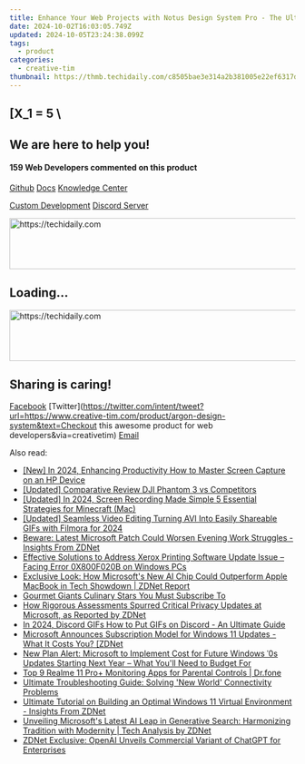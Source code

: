 ```yaml
---
title: Enhance Your Web Projects with Notus Design System Pro - The Ultimate Advanced Tailwind CSS Framework From Creative Tim
date: 2024-10-02T16:03:05.749Z
updated: 2024-10-05T23:24:38.099Z
tags:
  - product
categories:
  - creative-tim
thumbnail: https://thmb.techidaily.com/c8505bae3e314a2b381005e22ef6317da32419f0b4525c4f54b2150317447813.jpg
---
```


## \[X_1 = 5 \

## We are here to help you!

#### 159 Web Developers commented on this product

[Github](https://github.com/creativetimofficial/argon-design-system) [Docs](https://tools.techidaily.com/creative-tim/products/) [Knowledge Center](https://tools.techidaily.com/creative-tim/products/) 

[Custom Development](https://tools.techidaily.com/creative-tim/products/) [Discord Server](https://discord.com/invite/FhCJCaHdQa) 

<!-- affiliate ads begin -->
<a href="https://unicoeye.pxf.io/c/5597632/2148774/18498" target="_top" id="2148774">
  <img src="//a.impactradius-go.com/display-ad/18498-2148774" border="0" alt="https://techidaily.com" width="728" height="90"/>
</a>
<img height="0" width="0" src="https://unicoeye.pxf.io/i/5597632/2148774/18498" style="position:absolute;visibility:hidden;" border="0" />
<!-- affiliate ads end -->

## Loading...

<!-- affiliate ads begin -->
<a href="https://zebaoaffiliateprogram.pxf.io/c/5597632/2137973/21526" target="_top" id="2137973">
  <img src="//a.impactradius-go.com/display-ad/21526-2137973" border="0" alt="https://techidaily.com" width="728" height="90"/>
</a>
<img height="0" width="0" src="https://zebaoaffiliateprogram.pxf.io/i/5597632/2137973/21526" style="position:absolute;visibility:hidden;" border="0" />
<!-- affiliate ads end -->

## Sharing is caring!

[Facebook](https://www.facebook.com/sharer/sharer.php?u=https://www.creative-tim.com/product/argon-design-system?src=sdkpreparse) [Twitter](https://twitter.com/intent/tweet?url=https://www.creative-tim.com/product/argon-design-system&text=Checkout this awesome product for web developers&via=creativetim) [Email](https://tools.techidaily.com/creative-tim/products/)

<ins class="adsbygoogle"
     style="display:block"
     data-ad-format="autorelaxed"
     data-ad-client="ca-pub-7571918770474297"
     data-ad-slot="1223367746"></ins>

<ins class="adsbygoogle"
     style="display:block"
     data-ad-client="ca-pub-7571918770474297"
     data-ad-slot="8358498916"
     data-ad-format="auto"
     data-full-width-responsive="true"></ins>

<span class="atpl-alsoreadstyle">Also read:</span>
<div><ul>
<li><a href="https://screen-sharing-recording.techidaily.com/new-in-2024-enhancing-productivity-how-to-master-screen-capture-on-an-hp-device/"><u>[New] In 2024, Enhancing Productivity How to Master Screen Capture on an HP Device</u></a></li>
<li><a href="https://fox-cloud.techidaily.com/updated-comparative-review-dji-phantom-3-vs-competitors/"><u>[Updated] Comparative Review DJI Phantom 3 vs Competitors</u></a></li>
<li><a href="https://screen-capture.techidaily.com/updated-in-2024-screen-recording-made-simple-5-essential-strategies-for-minecraft-mac/"><u>[Updated] In 2024, Screen Recording Made Simple 5 Essential Strategies for Minecraft (Mac)</u></a></li>
<li><a href="https://fox-links.techidaily.com/updated-seamless-video-editing-turning-avi-into-easily-shareable-gifs-with-filmora-for-2024/"><u>[Updated] Seamless Video Editing Turning AVI Into Easily Shareable GIFs with Filmora for 2024</u></a></li>
<li><a href="https://win-alternatives.techidaily.com/beware-latest-microsoft-patch-could-worsen-evening-work-struggles-insights-from-zdnet/"><u>Beware: Latest Microsoft Patch Could Worsen Evening Work Struggles - Insights From ZDNet</u></a></li>
<li><a href="https://win-howtos.techidaily.com/effective-solutions-to-address-xerox-printing-software-update-issue-facing-error-0x800f020b-on-windows-pcs/"><u>Effective Solutions to Address Xerox Printing Software Update Issue – Facing Error 0X800F020B on Windows PCs</u></a></li>
<li><a href="https://win-alternatives.techidaily.com/exclusive-look-how-microsofts-new-ai-chip-could-outperform-apple-macbook-in-tech-showdown-zdnet-report/"><u>Exclusive Look: How Microsoft's New AI Chip Could Outperform Apple MacBook in Tech Showdown | ZDNet Report</u></a></li>
<li><a href="https://youtube-videos.techidaily.com/gourmet-giants-culinary-stars-you-must-subscribe-to/"><u>Gourmet Giants Culinary Stars You Must Subscribe To</u></a></li>
<li><a href="https://win-alternatives.techidaily.com/how-rigorous-assessments-spurred-critical-privacy-updates-at-microsoft-as-reported-by-zdnet/"><u>How Rigorous Assessments Spurred Critical Privacy Updates at Microsoft, as Reported by ZDNet</u></a></li>
<li><a href="https://discord-videos.techidaily.com/in-2024-discord-gifs-how-to-put-gifs-on-discord-an-ultimate-guide/"><u>In 2024, Discord GIFs How to Put GIFs on Discord - An Ultimate Guide</u></a></li>
<li><a href="https://win-alternatives.techidaily.com/microsoft-announces-subscription-model-for-windows-11-updates-what-it-costs-you-zdnet/"><u>Microsoft Announces Subscription Model for Windows 11 Updates - What It Costs You? [ZDNet</u></a></li>
<li><a href="https://win-alternatives.techidaily.com/new-plan-alert-microsoft-to-implement-cost-for-future-windows-0s-updates-starting-next-year-what-youll-need-to-budget-for/"><u>New Plan Alert: Microsoft to Implement Cost for Future Windows ˈ0s Updates Starting Next Year – What You'll Need to Budget For</u></a></li>
<li><a href="https://android-location-track.techidaily.com/top-9-realme-11-proplus-monitoring-apps-for-parental-controls-drfone-by-drfone-virtual-android/"><u>Top 9 Realme 11 Pro+ Monitoring Apps for Parental Controls | Dr.fone</u></a></li>
<li><a href="https://win-answers.techidaily.com/ultimate-troubleshooting-guide-solving-new-world-connectivity-problems/"><u>Ultimate Troubleshooting Guide: Solving 'New World' Connectivity Problems</u></a></li>
<li><a href="https://win-alternatives.techidaily.com/ultimate-tutorial-on-building-an-optimal-windows-11-virtual-environment-insights-from-zdnet/"><u>Ultimate Tutorial on Building an Optimal Windows 11 Virtual Environment - Insights From ZDNet</u></a></li>
<li><a href="https://win-alternatives.techidaily.com/unveiling-microsofts-latest-ai-leap-in-generative-search-harmonizing-tradition-with-modernity-tech-analysis-by-zdnet/"><u>Unveiling Microsoft's Latest AI Leap in Generative Search: Harmonizing Tradition with Modernity | Tech Analysis by ZDNet</u></a></li>
<li><a href="https://win-alternatives.techidaily.com/zdnet-exclusive-openai-unveils-commercial-variant-of-chatgpt-for-enterprises/"><u>ZDNet Exclusive: OpenAI Unveils Commercial Variant of ChatGPT for Enterprises</u></a></li>
</ul></div>

